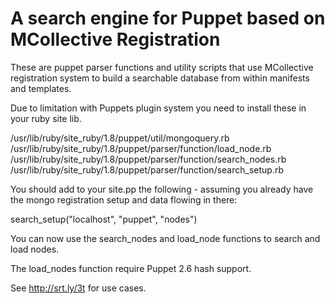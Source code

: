 # A search engine for Puppet based on MCollective Registration

These are puppet parser functions and utility scripts that use MCollective
registration system to build a searchable database from within manifests 
and templates.

Due to limitation with Puppets plugin system you need to install these in
your ruby site lib.

   /usr/lib/ruby/site_ruby/1.8/puppet/util/mongoquery.rb
   /usr/lib/ruby/site_ruby/1.8/puppet/parser/function/load_node.rb
   /usr/lib/ruby/site_ruby/1.8/puppet/parser/function/search_nodes.rb
   /usr/lib/ruby/site_ruby/1.8/puppet/parser/function/search_setup.rb

You should add to your site.pp the following - assuming you already have
the mongo registration setup and data flowing in there:

   search_setup("localhost", "puppet", "nodes")

You can now use the search_nodes and load_node functions to search 
and load nodes.

The load_nodes function require Puppet 2.6 hash support.

See http://srt.ly/3t for use cases.
